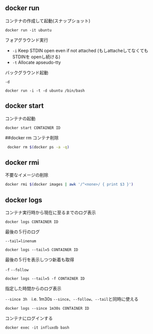 ## docker run

コンテナの作成して起動(スナップショット)
```
docker run -it ubuntu
```

フォアグラウンド実行

* `-i` Keep STDIN open even if not attached (もしattacheしてなくても STDINを openし続ける)
* `-t` Allocate apseudo-tty

バックグラウンド起動

`-d`
```
docker run -i -t -d ubuntu /bin/bash
```

## docker start

コンテナの起動
```
docker start CONTAINER ID
```

##docker rm
コンテナ削除
```bash
 docker rm $(docker ps -a -q)
 ```
## docker rmi
不要なイメージの削除
```bash
docker rmi $(docker images | awk '/^<none>/ { print $3 }')
```



## docker logs

コンテナ実行時から現在に至るまでのログ表示
```
docker logs CONTAINER ID
```

最後の５行のログ

`--tail=linenum`
```
docker logs --tail=5 CONTAINER ID
```

最後の５行を表示しつつ新着も取得

`-f` `--follow`
```
docker logs --tail=5 -f CONTAINER ID
```

指定した時間からのログ表示

`--since 3h`　i.e. 1m30s  `--since`、`--follow`、`--tail`と同時に使える
```
docker logs --since 1m30s CONTAINER ID
```

コンテナにログインする

```
docker exec -it influxdb bash
```
